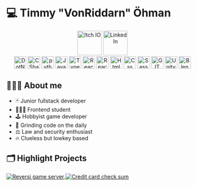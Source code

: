 # 💻 Timmy "VonRiddarn" Öhman

<p align="center">
      <a href="https://vonriddarn.itch.io/"><img src="https://www.svgrepo.com/show/452232/itch-io.svg" alt="Itch IO" width="64" height="64"/></a>
      <a href="https://www.linkedin.com/in/timmyohman/"><img src="https://www.svgrepo.com/show/452051/linkedin.svg" alt="LinkedIn" width="64" height="64"/></a>
  <br/>
      <img src="https://www.vectorlogo.zone/logos/dotnet/dotnet-icon.svg" alt="DotNet" width="32" height="32"/> 
      <img src="https://www.svgrepo.com/show/452184/csharp.svg" alt="C Sharp" width="32" height="32"/> 
      <img src="https://www.vectorlogo.zone/logos/python/python-icon.svg" alt="python" width="32" height="32"/>
      <img src="https://www.svgrepo.com/show/353925/javascript.svg" alt="JavaScript" width="32" height="32"/>
      <img src="https://www.vectorlogo.zone/logos/typescriptlang/typescriptlang-icon.svg" alt="TypeScript" width="32" height="32"/>
      <img src="https://www.vectorlogo.zone/logos/reactjs/reactjs-icon.svg" alt="React" width="32" height="32"/>
      <img src="https://www.svgrepo.com/show/354262/react-router.svg" alt="React router" width="32" height="32"/>
      <img src="https://www.vectorlogo.zone/logos/w3_html5/w3_html5-icon.svg" alt="Html" width="32" height="32"/>
      <img src="https://www.vectorlogo.zone/logos/w3_css/w3_css-icon.svg" alt="Css" width="32" height="32"/>
      <img src="https://www.svgrepo.com/show/349502/sass.svg" alt="Sass" width="32" height="32"/>
      <img src="https://www.vectorlogo.zone/logos/git-scm/git-scm-icon.svg" alt="GIT" width="32" height="32"/> 
      <picture>
        <source
          srcset="https://upload.vectorlogo.zone/logos/unity3d/images/33965117-e670-4b9a-88ef-084ee868bbf8.svg"
          media="(prefers-color-scheme: dark)"
        />
        <source
          srcset="https://www.svgrepo.com/show/394534/unity.svg"
          media="(prefers-color-scheme: light), (prefers-color-scheme: no-preference)"
        />
        <img src="https://www.svgrepo.com/show/394534/unity.svg" alt="Unity" width="32" height="32" />
      </picture>
      <img src="https://www.svgrepo.com/show/353488/blender.svg" alt="Blender" width="32" height="32"/>
</p>

## 🧙🏼‍♂️ About me
- 🃏 Junior fullstack developer
- 👨🏼‍🎓 Frontend student
- 🕹 Hobbyist game developer
- 💪 Grinding code on the daily
- ⚖ Law and security enthusiast
- 🔥 Clueless but lowkey based

## 🗂️ Highlight Projects
<a href="https://github.com/VonRiddarn/reversi-hub-server">
  <img align="center" src="https://github-readme-stats.vercel.app/api/pin/?username=VonRiddarn&repo=reversi-hub-server&show_icons=true&line_height=27&title_color=6aa6f8&text_color=8a919a&icon_color=6aa6f8&theme=transparent" alt="Reversi game server" />
</a>
<a href="https://github.com/VonRiddarn/rick-and-morty-compendium">
  <img align="center" src="https://github-readme-stats.vercel.app/api/pin/?username=VonRiddarn&repo=rick-and-morty-compendium&show_icons=true&line_height=27&title_color=6aa6f8&text_color=8a919a&icon_color=6aa6f8&theme=transparent" alt="Credit card check sum" />
</a>
